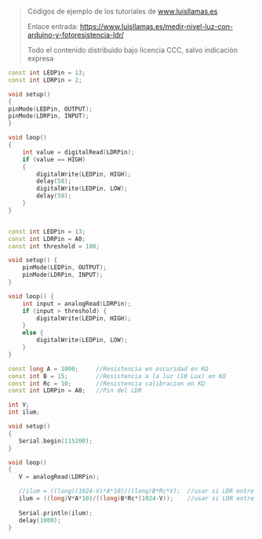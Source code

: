 > Códigos de ejemplo de los tutoriales de www.luisllamas.es
>
> Enlace entrada: https://www.luisllamas.es/medir-nivel-luz-con-arduino-y-fotoresistencia-ldr/
>
> Todo el contenido distribuido bajo licencia CCC, salvo indicación expresa

```cpp
const int LEDPin = 13;
const int LDRPin = 2;

void setup()
{
pinMode(LEDPin, OUTPUT); 
pinMode(LDRPin, INPUT);
} 

void loop()
{
	int value = digitalRead(LDRPin);
	if (value == HIGH)
	{
		digitalWrite(LEDPin, HIGH);
		delay(50);
		digitalWrite(LEDPin, LOW);
		delay(50);
	}
}
```

```cpp

const int LEDPin = 13;
const int LDRPin = A0;
const int threshold = 100;

void setup() {
	pinMode(LEDPin, OUTPUT);
	pinMode(LDRPin, INPUT);
}

void loop() {
	int input = analogRead(LDRPin);
	if (input > threshold) {
		digitalWrite(LEDPin, HIGH);
	}
	else {
		digitalWrite(LEDPin, LOW);
	}
}
```

```cpp
const long A = 1000;     //Resistencia en oscuridad en KΩ
const int B = 15;        //Resistencia a la luz (10 Lux) en KΩ
const int Rc = 10;       //Resistencia calibracion en KΩ
const int LDRPin = A0;   //Pin del LDR

int V;
int ilum;

void setup() 
{
   Serial.begin(115200);
}

void loop()
{
   V = analogRead(LDRPin);         

   //ilum = ((long)(1024-V)*A*10)/((long)B*Rc*V);  //usar si LDR entre GND y A0 
   ilum = ((long)V*A*10)/((long)B*Rc*(1024-V));    //usar si LDR entre A0 y Vcc (como en el esquema anterior)
  
   Serial.println(ilum);	
   delay(1000);
}
```